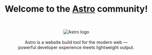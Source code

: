 <h1 align="center">Welcome to the <a href="https://astro.build">Astro</a> community!</h1>
<br/>
<p align="center">
  <img src="https://raw.githubusercontent.com/withastro/astro/main/assets/social/banner-minimal.png" alt="Astro logo">
  <br/><br/>
  Astro is a website build tool for the modern web &mdash;
  <br/>
  powerful developer experience meets lightweight output.
  <br/><br/>
</p>

